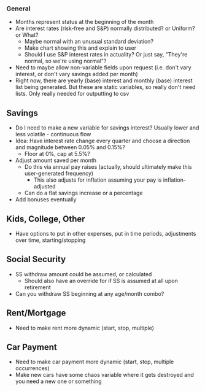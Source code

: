 ### General
- Months represent status at the beginning of the month
- Are interest rates (risk-free and S&P) normally distributed? or Uniform? or What?
  - Maybe normal with an unusual standard deviation?
  - Make chart showing this and explain to user
  - Should I use S&P interest rates in actuality? Or just say, "They're normal, so we're using normal"?
- Need to maybe allow non-variable fields upon request (i.e. don't vary interest, or don't vary savings added per month)
- Right now, there are yearly (base) interest and monthly (base) interest list being generated. But these are static variables,
so really don't need lists. Only really needed for outputting to csv
## Savings
- Do I need to make a new variable for savings interest? Usually lower and less volatile - continuous flow
- Idea: Have interest rate change every quarter and choose a direction and magnitude between 0.05% and 0.15%?
  - Floor at 0%, cap at 5.5%?
- Adjust amount saved per month
  - Do this via annual pay raises (actually, should ultimately make this user-generated frequency)
    - This also adjusts for inflation assuming your pay is inflation-adjusted
  - Can do a flat savings increase or a percentage
- Add bonuses eventually
## Kids, College, Other
- Have options to put in other expenses, put in time periods, adjustments over time, starting/stopping
## Social Security
- SS withdraw amount could be assumed, or calculated
  - Should also have an override for if SS is assumed at all upon retirement
- Can you withdraw SS beginning at any age/month combo?
## Rent/Mortgage
- Need to make rent more dynamic (start, stop, multiple)
## Car Payment
- Need to make car payment more dynamic (start, stop, multiple occurrences)
- Make new cars have some chaos variable where it gets destroyed and you need a new one or something